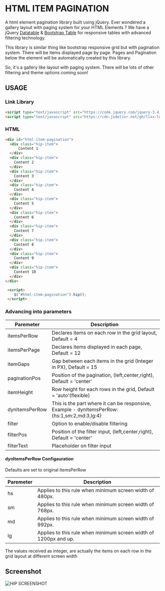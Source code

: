 # HTML ITEM PAGINATION
A html element pagination library built using jQuery.
Ever wondered a gallery layout with paging system for your HTML Elements ?
We have a jQuery [Datatable](https://datatables.net/) & [Bootstrap Table](https://getbootstrap.com/docs/4.3/content/tables/) for responsive tables with advanced filtering technology.

This library is similar thing like bootstrap responsive grid but with pagination system. There will be items displayed page by page. Pages and Pagination below the element will be automatically created by this library.

So, it's a gallery like layout with paging system. There will be lots of other filtering and theme options coming soon!

## USAGE
### Link Library
```html
<script type="text/javascript" src="https://code.jquery.com/jquery-3.4.1.min.js"></script>
<script type="text/javascript" src="https://cdn.jsdelivr.net/gh/llxx-lord-xxll/html-item-pagination/lib/hip.js"></script>
```
### HTML
  ```html
<div id="html-item-pagination">
    <div class="hip-item">
        Content 1
    </div>
    <div class="hip-item">
      Content 2
    </div>
    <div class="hip-item">
      Content 3
    </div>
    <div class="hip-item">
      Content 4
    </div>
    <div class="hip-item">
      Content 5
    </div>
    <div class="hip-item">
      Content 6
    </div>
    <div class="hip-item">
      Content 7
    </div>
    <div class="hip-item">
      Content 8
    </div>
    <div class="hip-item">
      Content 9
    </div>
    <div class="hip-item">
      Content 10
    </div>
</div>
```

```html
 <script>
    $("#html-item-pagination").hip();
 </script>
```
### Advancing into parameters

Paremeter | Description
------------ | -------------
itemsPerRow | Declares items on each row in the grid layout, Default = 4
itemsPerPage | Declares items displayed in each page, Default = 12
itemGaps | Gap between each items in the grid (Integer in PX), Default = 15
paginationPos | Position of the pagination, (left,center,right), Default = 'center'
itemHeight | Row height for each rows in the grid, Default = 'auto'(flexible)
dynItemsPerRow | This is the part where it can be responsive, Example - dynItemsPerRow: {hs:1,sm:2,md:3,lg:4}
filter | Option to enable/disable filtering
filterPos | Position of the filter input, (left,center,right), Default = 'center'
filterText | Placeholder on filter input

#### dynItemsPerRow Configauration
Defaults are set to original itemsPerRow

Paremeter | Description
------------ | -------------
hs | Applies to this rule when minimum screen width of 480px.
sm | Applies to this rule when minimum screen width of 768px.
md | Applies to this rule when minimum screen width of 992px.
lg | Applies to this rule when minimum screen width of 1200px and up.

The values received as integer, are actually the items on each row in the grid layout at different screen width

## Screenshot
![HIP SCREENSHOT](https://res.cloudinary.com/llxx-lord-xxll/image/upload/v1574893830/hip/hip_rw1pc2.png)
